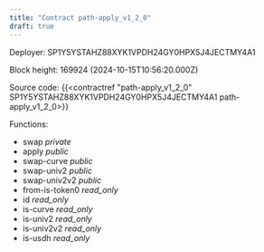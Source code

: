 ```yaml
---
title: "Contract path-apply_v1_2_0"
draft: true
---
```

Deployer: SP1Y5YSTAHZ88XYK1VPDH24GY0HPX5J4JECTMY4A1


 



Block height: 169924 (2024-10-15T10:56:20.000Z)

Source code: {{<contractref "path-apply_v1_2_0" SP1Y5YSTAHZ88XYK1VPDH24GY0HPX5J4JECTMY4A1 path-apply_v1_2_0>}}

Functions:

* swap _private_
* apply _public_
* swap-curve _public_
* swap-univ2 _public_
* swap-univ2v2 _public_
* from-is-token0 _read_only_
* id _read_only_
* is-curve _read_only_
* is-univ2 _read_only_
* is-univ2v2 _read_only_
* is-usdh _read_only_
